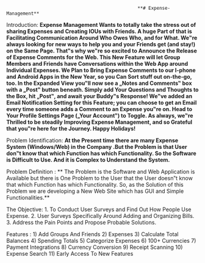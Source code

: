                                                     **# Expense-Management**

Introduction:
      **Expense Management Wants to totally take the stress out of sharing Expenses and Creating IOUs
      with Friends. A huge Part of that is Facilitating Communication Around Who Owes Who, and
      for What. We‟re always looking for new ways to help you and your Friends get (and stay!) on
      the Same Page.
      That‟s why we‟re so excited to Announce the Release of Expense Comments for the Web. This
      New Feature will let Group Members and Friends have Conversations within the Web App
      around Individual Expenses. We Plan to Bring Expense Comments to our I-phone and Android
      Apps in the New Year, so you Can Sort stuff out on-the-go, too.
      In the Expanded View you‟ll now see a „Notes and Comments‟ box with a „Post‟ button beneath.
      Simply add Your Questions and Thoughts to the Box, hit „Post‟, and await your Buddy‟s
      Response! We‟ve added an Email Notification Setting for this Feature; you can choose to get an
      Email every time someone adds a Comment to an Expense you‟re on. Head to Your Profile
      Settings Page („Your Account‟) to Toggle.
      As always, we‟re Thrilled to be steadily Improving Expense Management, and so Grateful that
      you‟re here for the Journey. Happy Holidays!**


Problem Identification:
      **At the Present time there are many Expense System (Windows/Web) in the Company .But the
      Problem is that User don‟t know that which Function has which Functionality. So the Software is
      Difficult to Use. And it is Complex to Understand the System.**
      
Problem Definition :
     ** The Problem is the Software and Web Application is Available but there is One Problem to the
      User that the User doesn‟t know that which Function has which Functionality.
      So, as the Solution of this Problem we are developing a New Web Site which has GUI and
      Simple Functionalities.**

The Objective:
      1. To Conduct User Surveys and Find Out How People Use Expense.
      2. User Surveys Specifically Around Adding and Organizing Bills.
      3. Address the Pain Points and Propose Probable Solutions.
 
 Features :
      1) Add Groups And Friends
      2) Expenses
      3) Calculate Total Balances
      4) Spending Totals
      5) Categorize Expenses
      6) 100+ Currencies
      7) Payment Integrations
      8) Currency Conversion
      9) Receipt Scanning
      10) Expense Search
      11) Early Access To New Features


